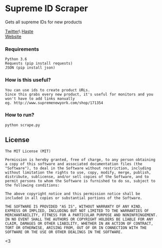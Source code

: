 # Supreme ID Scraper
Gets all supreme IDs for new products

[Twitter](https://twitter.com/ethancohen_)\
[Haste](http://hasterestocks.io)\
[Website](http://ethan-cohen.com)

### Requirements
```
Python 3.6
Requests (pip install requests)
JSON (pip install json)
```

### How is this useful?
```
You can use ids to create product URLs. 
Since this grabs every new product, it's useful for monitors and you won't have to add links manually
eg. http://www.supremenewyork.com/shop/171354
```

### How to run?
```
python scrape.py
```

## License

```
The MIT License (MIT)

Permission is hereby granted, free of charge, to any person obtaining a copy of this software and associated documentation files (the "Software"), to deal in the Software without restriction, including without limitation the rights to use, copy, modify, merge, publish, distribute, sublicense, and/or sell copies of the Software, and to permit persons to whom the Software is furnished to do so, subject to the following conditions:

The above copyright notice and this permission notice shall be included in all copies or substantial portions of the Software.

THE SOFTWARE IS PROVIDED "AS IS", WITHOUT WARRANTY OF ANY KIND, EXPRESS OR IMPLIED, INCLUDING BUT NOT LIMITED TO THE WARRANTIES OF MERCHANTABILITY, FITNESS FOR A PARTICULAR PURPOSE AND NONINFRINGEMENT. IN NO EVENT SHALL THE AUTHORS OR COPYRIGHT HOLDERS BE LIABLE FOR ANY CLAIM, DAMAGES OR OTHER LIABILITY, WHETHER IN AN ACTION OF CONTRACT, TORT OR OTHERWISE, ARISING FROM, OUT OF OR IN CONNECTION WITH THE SOFTWARE OR THE USE OR OTHER DEALINGS IN THE SOFTWARE.
```


<3







